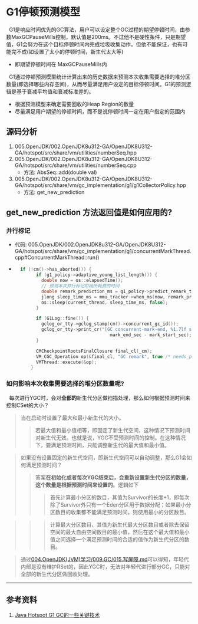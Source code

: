 # G1停顿预测模型
&nbsp;&nbsp;G1是响应时间优先的GC算法，用户可以设定整个GC过程的期望停顿时间，由参数MaxGCPauseMills控制，默认值是200ms。不过他不是硬性条件，只是期望值，G1会努力在这个目标停顿时间内完成垃圾收集动作。但他不能保证，也有可能完不成(如设置了太小的停顿时间，新生代太大等)
- 即期望停顿时间在 MaxGCPauseMills内

&nbsp;&nbsp;G1通过停顿预测模型统计计算出来的历史数据来预测本次收集需要选择的堆分区数量(即选择哪些内存空间)，从而尽量满足用户设定的目标停顿时间。G1的预测逻辑是基于衰减平均值和衰减标准差的。
- 根据预测模型来确定需要回收的Heap Region的数量
- 尽量满足用户期望的停顿时间，而不是说停顿时间一定在用户指定的范围内

## 源码分析
1. 005.OpenJDK/002.OpenJDK8u312-GA/OpenJDK8U312-GA/hotspot/src/share/vm/utilities/numberSeq.hpp
2. 005.OpenJDK/002.OpenJDK8u312-GA/OpenJDK8U312-GA/hotspot/src/share/vm/utilities/numberSeq.cpp
   - 方法: AbsSeq::add(double val)
3. 005.OpenJDK/002.OpenJDK8u312-GA/OpenJDK8U312-GA/hotspot/src/share/vm/gc_implementation/g1/g1CollectorPolicy.hpp
   - 方法: get_new_prediction

## get_new_prediction 方法返回值是如何应用的?
### 并行标记
- 代码: 005.OpenJDK/002.OpenJDK8u312-GA/OpenJDK8U312-GA/hotspot/src/share/vm/gc_implementation/g1/concurrentMarkThread.cpp#ConcurrentMarkThread::run()
- ```c
    if (!cm()->has_aborted()) {
          if (g1_policy->adaptive_young_list_length()) {
            double now = os::elapsedTime();
            // 预测本次并行标记阶段所耗费的时间
            double remark_prediction_ms = g1_policy->predict_remark_time_ms();
            jlong sleep_time_ms = mmu_tracker->when_ms(now, remark_prediction_ms);
            os::sleep(current_thread, sleep_time_ms, false);
          }

          if (G1Log::fine()) {
            gclog_or_tty->gclog_stamp(cm()->concurrent_gc_id());
            gclog_or_tty->print_cr("[GC concurrent-mark-end, %1.7lf secs]",
                                      mark_end_sec - mark_start_sec);
          }

          CMCheckpointRootsFinalClosure final_cl(_cm);
          VM_CGC_Operation op(&final_cl, "GC remark", true /* needs_pll */);
          VMThread::execute(&op);
        }
  ```

### 如何影响本次收集需要选择的堆分区数量呢?
&nbsp;&nbsp;每次进行YGC时，会对**全部的**新生代分区做扫描处理，那么如何根据预测时间来控制CSet的大小？
> 当在启动时设置了最大和最小新生代的大小。
>> 若最大值和最小值相等，即固定了新生代空间，这种情况下预测时间对新生代无效。也就是说，YGC不受预测时间的控制。在这种情况下，要满足预测时间，只能调整新生代的最大值和最小值。

> 如果没有设置固定的新生代空间，即新生代空间可以自动调整，那么G1会如何满足预测时间？
>> 答案**在初始化或者每次YGC结束后，会重新设置新生代分区的数量，这个数量是根据预测时间来设置的**。逻辑如下
>>> 首先计算最小分区的数目，其值为Survivor的长度+1，即每次除了Survivor外只有一个Eden分区用于数据分配；如果最小分区数目的收集都不能满足预测时间，则使用最小的分区数目。

>>> 计算最大分区数目，其值为新生代最大分区数目或者除去保留空间的最大自由空间数目的最小值，然后在这个最大值和最小值之间选择一个满足预测时间的合适的值作为新生代分区的数目。

> 通过[004.OpenJDK(JVM)学习/009.GC/015.写屏障.md](../../../004.OpenJDK(JVM)学习/009.GC/015.写屏障.md)可以得知，年轻代内部是没有维护RSet的，因此YGC时，无法对年轻代进行部分GC，只能对全部的新生代分区做回收处理。
---
## 参考资料
1. [Java Hotspot G1 GC的一些关键技术](https://tech.meituan.com/2016/09/23/g1.html)